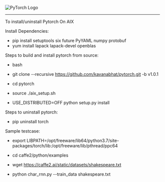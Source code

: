 ![PyTorch Logo](https://github.com/pytorch/pytorch/blob/master/docs/source/_static/img/pytorch-logo-dark.png)

--------------------------------------------------------------------------------

To install/uninstall Pytorch On AIX

Install Dependencies:

- pip install setuptools six future PyYAML numpy protobuf
- yum install lapack lapack-devel openblas

Steps to build and install pytorch from source:

- bash

- git clone --recursive https://github.com/kavanabhat/pytorch.git -b v1.0.1

- cd pytorch

- source ./aix_setup.sh

- USE_DISTRIBUTED=OFF python setup.py install

Steps to uninstall pytorch:

- pip uninstall torch

Sample testcase:

- export LIBPATH=/opt/freeware/lib64/python3.7/site-packages/torch/lib:/opt/freeware/lib/pthread/ppc64 

- cd caffe2/python/examples

- wget https://caffe2.ai/static/datasets/shakespeare.txt

- python char_rnn.py --train_data shakespeare.txt

